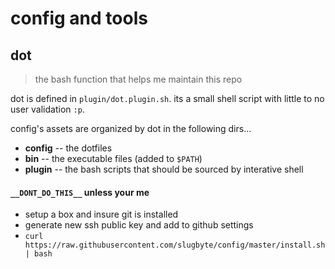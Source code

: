 # config and tools

## dot
> the bash function that helps me maintain this repo

dot is defined in `plugin/dot.plugin.sh`. its a small shell script with little to no user validation `:p`.

config's assets are organized by dot in the following dirs...
* **config** -- the dotfiles 
* **bin** -- the executable files  (added to `$PATH`)
* **plugin** --  the bash scripts that should be sourced by interative shell

#### `__DONT_DO_THIS__` unless your me 
* setup a box and insure git is installed
* generate new ssh public key and add to github settings
* `curl https://raw.githubusercontent.com/slugbyte/config/master/install.sh | bash`

